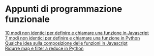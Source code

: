 # Appunti di programmazione funzionale

<a href="10modi.html" target="_blank">10 modi non identici per definire e chiamare una funzione in Javascript</a>  
<a href="7modi.ipynb" target="_blank">7 modi non identici per definire e chiamare una funzione in Python</a>  
<a href="comp.js" target="_blank">Qualche idea sulla composizione delle funzioni in Javascript</a>  
<a href="reduce.ipynb" target="_blank">Ridurre map e filter a reduce in Python</a>  
